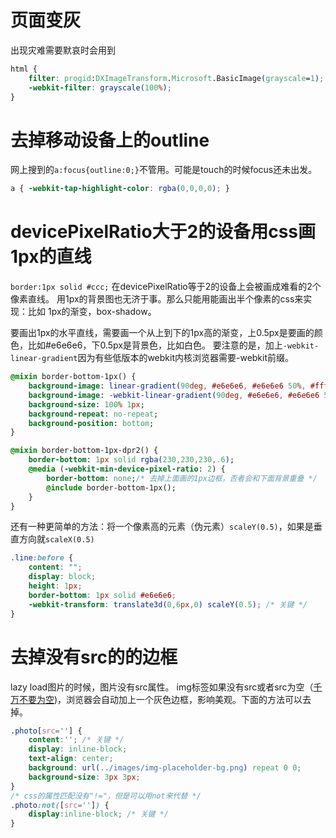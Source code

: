 页面变灰
========
出现灾难需要默哀时会用到

```css
html {
	filter: progid:DXImageTransform.Microsoft.BasicImage(grayscale=1);
	-webkit-filter: grayscale(100%);
}
```

去掉移动设备上<a>的outline
====
网上搜到的`a:focus{outline:0;}`不管用。可能是touch的时候focus还未出发。
```css
a { -webkit-tap-highlight-color: rgba(0,0,0,0); }
```

devicePixelRatio大于2的设备用css画1px的直线
====

`border:1px solid #ccc;`
在devicePixelRatio等于2的设备上会被画成难看的2个像素直线。
用1px的背景图也无济于事。那么只能用能画出半个像素的css来实现：比如 1px的渐变，box-shadow。

要画出1px的水平直线，需要画一个从上到下的1px高的渐变，上0.5px是要画的颜色，比如#e6e6e6，下0.5px是背景色，比如白色。
要注意的是，加上`-webkit-linear-gradient`因为有些低版本的webkit内核浏览器需要-webkit前缀。

```sass
@mixin border-bottom-1px() {
	background-image: linear-gradient(90deg, #e6e6e6, #e6e6e6 50%, #fff 50%);
	background-image: -webkit-linear-gradient(90deg, #e6e6e6, #e6e6e6 50%, #fff 50%); /* 低版本webkit兼容 */
	background-size: 100% 1px;
	background-repeat: no-repeat;
	background-position: bottom;
}

@mixin border-bottom-1px-dpr2() {
	border-bottom: 1px solid rgba(230,230,230,.6);
	@media (-webkit-min-device-pixel-ratio: 2) {
		border-bottom: none;/* 去掉上面画的1px边框，否者会和下面背景重叠 */
		@include border-bottom-1px();
	}
}
```

还有一种更简单的方法：将一个像素高的元素（伪元素）`scaleY(0.5)`，如果是垂直方向就`scaleX(0.5)`

```css
.line:before {
	content: "";
	display: block;
	height: 1px;
	border-bottom: 1px solid #e6e6e6;
	-webkit-transform: translate3d(0,6px,0) scaleY(0.5); /* 关键 */
}
```

去掉没有src的<img>的边框
====
lazy load图片的时候，图片没有src属性。
img标签如果没有src或者src为空（[千万不要为空](http://www.nczonline.net/blog/2009/11/30/empty-image-src-can-destroy-your-site/))，浏览器会自动加上一个灰色边框，影响美观。下面的方法可以去掉。

```css
.photo[src=''] {
	content:''; /* 关键 */
	display: inline-block;
	text-align: center;
	background: url(../images/img-placeholder-bg.png) repeat 0 0;
	background-size: 3px 3px;
}
/* css的属性匹配没有"!="，但是可以用not来代替 */
.photo:not([src='']) {
	display:inline-block; /* 关键 */
}
```
